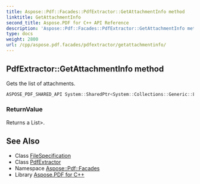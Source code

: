 ```yaml
---
title: Aspose::Pdf::Facades::PdfExtractor::GetAttachmentInfo method
linktitle: GetAttachmentInfo
second_title: Aspose.PDF for C++ API Reference
description: 'Aspose::Pdf::Facades::PdfExtractor::GetAttachmentInfo method. Gets the list of attachments in C++.'
type: docs
weight: 2800
url: /cpp/aspose.pdf.facades/pdfextractor/getattachmentinfo/
---
```

## PdfExtractor::GetAttachmentInfo method


Gets the list of attachments.

```cpp
ASPOSE_PDF_SHARED_API System::SharedPtr<System::Collections::Generic::List<System::SharedPtr<FileSpecification>>> Aspose::Pdf::Facades::PdfExtractor::GetAttachmentInfo()
```


### ReturnValue

Returns a List<FileSpecificatio>>.

## See Also

* Class [FileSpecification](../../../aspose.pdf/filespecification/)
* Class [PdfExtractor](../)
* Namespace [Aspose::Pdf::Facades](../../)
* Library [Aspose.PDF for C++](../../../)
